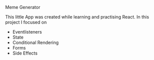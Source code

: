 Meme Generator

This little App was created while learning and practising React.
In this project I focused on

<ul>  
  <li>Eventlisteners</li>
  <li>State</li>
  <li>Conditional Rendering</li>
  <li>Forms</li>
  <li>Side Effects</li> 
</ul>
